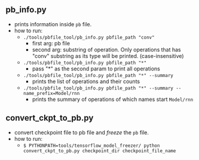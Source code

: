 ## pb_info.py
- prints information inside `pb` file.
- how to run:
    - `./tools/pbfile_tool/pb_info.py pbfile_path "conv"`
        - first arg: pb file
        - second arg: substring of operation. Only operations that has "conv" substring as its type will be printed. (case-insensitive)
    - `./tools/pbfile_tool/pb_info.py pbfile_path "*"`
        - pass "*" as the second param to print all operations
    - `./tools/pbfile_tool/pb_info.py pbfile_path "*" --summary`
        - prints the list of operations and their counts
    - `./tools/pbfile_tool/pb_info.py pbfile_path "*" --summary --name_prefix=Model/rnn`
        - prints the summary of operations of which names start `Model/rnn`

## convert_ckpt_to_pb.py
- convert checkpoint file to pb file and _freeze_ the `pb` file.
- how to run:
    - `$ PYTHONPATH=tools/tensorflow_model_freezer/ python convert_ckpt_to_pb.py checkpoint_dir checkpoint_file_name`
